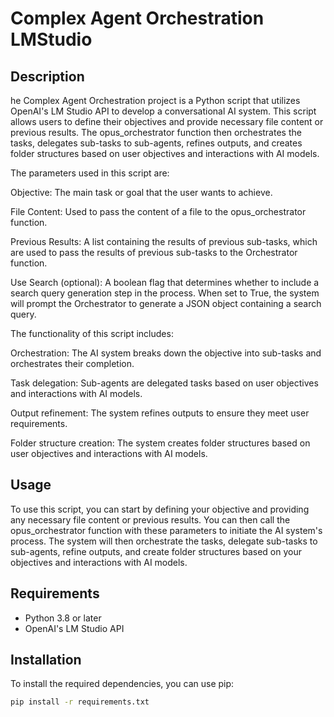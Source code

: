 # Complex Agent Orchestration LMStudio

## Description
he Complex Agent Orchestration project is a Python script that utilizes OpenAI's LM Studio API to develop a conversational AI system. This script allows users to define their objectives and provide necessary file content or previous results. The opus_orchestrator function then orchestrates the tasks, delegates sub-tasks to sub-agents, refines outputs, and creates folder structures based on user objectives and interactions with AI models.

The parameters used in this script are:

Objective: The main task or goal that the user wants to achieve.

File Content: Used to pass the content of a file to the opus_orchestrator function.

Previous Results: A list containing the results of previous sub-tasks, which are used to pass the results of previous sub-tasks to the Orchestrator function.

Use Search (optional): A boolean flag that determines whether to include a search query generation step in the process. When set to True, the system will prompt the Orchestrator to generate a JSON object containing a search query.

The functionality of this script includes:


Orchestration: The AI system breaks down the objective into sub-tasks and orchestrates their completion.

Task delegation: Sub-agents are delegated tasks based on user objectives and interactions with AI models.

Output refinement: The system refines outputs to ensure they meet user requirements.

Folder structure creation: The system creates folder structures based on user objectives and interactions with AI models.

## Usage
To use this script, you can start by defining your objective and providing any necessary file content or previous results. You can then call the opus_orchestrator function with these parameters to initiate the AI system's process. The system will then orchestrate the tasks, delegate sub-tasks to sub-agents, refine outputs, and create folder structures based on your objectives and interactions with AI models.

## Requirements
- Python 3.8 or later
- OpenAI's LM Studio API

## Installation
To install the required dependencies, you can use pip:
```bash
pip install -r requirements.txt
